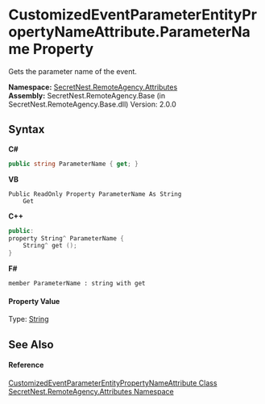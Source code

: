 # CustomizedEventParameterEntityPropertyNameAttribute.ParameterName Property 
 

Gets the parameter name of the event.

**Namespace:**&nbsp;<a href="N_SecretNest_RemoteAgency_Attributes">SecretNest.RemoteAgency.Attributes</a><br />**Assembly:**&nbsp;SecretNest.RemoteAgency.Base (in SecretNest.RemoteAgency.Base.dll) Version: 2.0.0

## Syntax

**C#**<br />
``` C#
public string ParameterName { get; }
```

**VB**<br />
``` VB
Public ReadOnly Property ParameterName As String
	Get
```

**C++**<br />
``` C++
public:
property String^ ParameterName {
	String^ get ();
}
```

**F#**<br />
``` F#
member ParameterName : string with get

```


#### Property Value
Type: <a href="https://docs.microsoft.com/dotnet/api/system.string" target="_blank">String</a>

## See Also


#### Reference
<a href="T_SecretNest_RemoteAgency_Attributes_CustomizedEventParameterEntityPropertyNameAttribute">CustomizedEventParameterEntityPropertyNameAttribute Class</a><br /><a href="N_SecretNest_RemoteAgency_Attributes">SecretNest.RemoteAgency.Attributes Namespace</a><br />